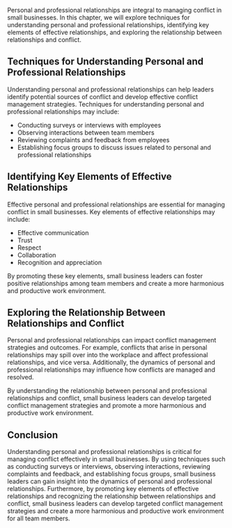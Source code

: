 
Personal and professional relationships are integral to managing conflict in small businesses. In this chapter, we will explore techniques for understanding personal and professional relationships, identifying key elements of effective relationships, and exploring the relationship between relationships and conflict.

Techniques for Understanding Personal and Professional Relationships
--------------------------------------------------------------------

Understanding personal and professional relationships can help leaders identify potential sources of conflict and develop effective conflict management strategies. Techniques for understanding personal and professional relationships may include:

* Conducting surveys or interviews with employees
* Observing interactions between team members
* Reviewing complaints and feedback from employees
* Establishing focus groups to discuss issues related to personal and professional relationships

Identifying Key Elements of Effective Relationships
---------------------------------------------------

Effective personal and professional relationships are essential for managing conflict in small businesses. Key elements of effective relationships may include:

* Effective communication
* Trust
* Respect
* Collaboration
* Recognition and appreciation

By promoting these key elements, small business leaders can foster positive relationships among team members and create a more harmonious and productive work environment.

Exploring the Relationship Between Relationships and Conflict
-------------------------------------------------------------

Personal and professional relationships can impact conflict management strategies and outcomes. For example, conflicts that arise in personal relationships may spill over into the workplace and affect professional relationships, and vice versa. Additionally, the dynamics of personal and professional relationships may influence how conflicts are managed and resolved.

By understanding the relationship between personal and professional relationships and conflict, small business leaders can develop targeted conflict management strategies and promote a more harmonious and productive work environment.

Conclusion
----------

Understanding personal and professional relationships is critical for managing conflict effectively in small businesses. By using techniques such as conducting surveys or interviews, observing interactions, reviewing complaints and feedback, and establishing focus groups, small business leaders can gain insight into the dynamics of personal and professional relationships. Furthermore, by promoting key elements of effective relationships and recognizing the relationship between relationships and conflict, small business leaders can develop targeted conflict management strategies and create a more harmonious and productive work environment for all team members.
